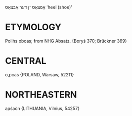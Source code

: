 אָפּצאַס
־ן
דער
אָבצאַס 
'heel (shoe)'

ETYMOLOGY
===========
Polihs obcas; from NHG Absatz.
{Boryś 370; Brückner 369}

CENTRAL
========

o,pcas {POLAND, Warsaw, 52211}

NORTHEASTERN
==============

aps̀ac̀n {LITHUANIA, Vilnius, 54257}
